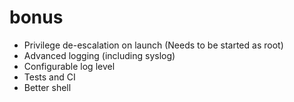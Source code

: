 # bonus

- Privilege de-escalation on launch (Needs to be started as root)
- Advanced logging (including syslog)
- Configurable log level
- Tests and CI
- Better shell
